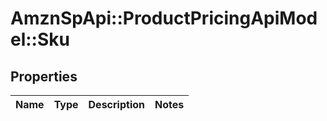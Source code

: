 # AmznSpApi::ProductPricingApiModel::Sku

## Properties
Name | Type | Description | Notes
------------ | ------------- | ------------- | -------------

